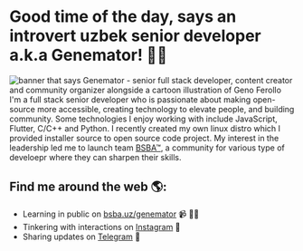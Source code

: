 # Good time of the day, says an introvert uzbek senior developer a.k.a Genemator! 🖤🏴

<img src="https://raw.githubusercontent.com/genemators/genemators/master/gh-header-image-cropped.png" alt="banner that says Genemator - senior full stack developer, content creator and community organizer alongside a cartoon illustration of Geno Ferollo">
I'm a full stack senior developer who is passionate about making open-source more accessible, creating technology to elevate people, and building community. Some technologies I enjoy working with include JavaScript, Flutter, C/C++ and Python. I recently created my own linux distro which I provided installer source to open source code project.  My interest in the leadership led me to launch team <a href="https://bsba.uz/">BSBA™</a>, a community for various type of develoepr where they can sharpen their skills.


## Find me around the web 🌎:
- Learning in public on <a href="https://bsba.uz/genemator">bsba.uz/genemator</a> 📹 ✍🏾
- Tinkering with interactions on <a href="https://instagram/genemator"> Instagram</a> 🏓
- Sharing updates on <a href="https://www.t.me/genemator">Telegram</a> 💼
